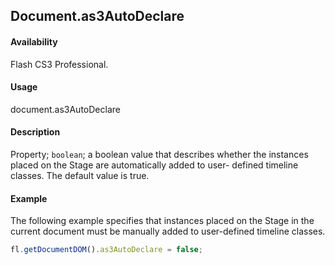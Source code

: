 ## Document.as3AutoDeclare

#### Availability

Flash CS3 Professional.

#### Usage

document.as3AutoDeclare

#### Description

Property; `boolean`; a boolean value that describes whether the instances placed on the Stage are automatically added to user- defined timeline classes. The default value is true.

#### Example

The following example specifies that instances placed on the Stage in the current document must be manually added to user-defined timeline classes.

```javascript
fl.getDocumentDOM().as3AutoDeclare = false;
```
